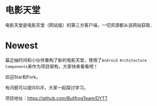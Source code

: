 
# 电影天堂

电影天堂是电影天堂（网站版）的第三方客户端，一切资源都从该网站获取．

# Newest

最近抽时间和小伙伴重构了新的电影天堂，使用了`Android Architecture Components`来作为项目架构，大家快来看看吧！

欢迎Star和Fork。

有问题可以提ISSUE，大家一起探讨学习。

项目地址：https://github.com/BullfrogTeam/DYTT